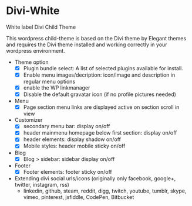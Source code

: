 # Divi-White
White label Divi Child Theme

This wordpress child-theme is based on the Divi theme by Elegant themes and requires the Divi theme installed and working correctly in your wordpress environment.

 - Theme option
    - [x] Plugin bundle select: A list of selected plugins available for install.
    - [x] Enable menu images/decription: icon/image and description in regular menu options
    - [x] enable the WP linkmanager
    - [x] Disable the default gravatar icon (if no profile pictures needed)
    
 - Menu
   - [x] Page section menu links are displayed active on section scroll in view
   
 - Customizer
   - [x] secondary menu bar: display on/off
   - [x] header mainmenu homepage below first section: display on/off 
   - [x] header elements: display shadow on/off 
   - [x] Mobile styles: header mobile sticky on/off 
 - Blog 
   - [x] Blog > sidebar: sidebar display on/off 
   
 - Footer 
   - [x] Footer elements: footer sticky on/off
   
 - Extending divi social urls/icons 
   (originally only facebook, google+, twitter, instagram, rss)
   - linkedin, github, steam, reddit, digg, twitch, youtube, tumblr, skype, vimeo, pinterest, jsfiddle, CodePen, Bitbucket 

